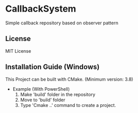# CallbackSystem
 Simple callback repository based on observer pattern
 
 ## License
 MIT License

## Installation Guide (Windows)
This Project can be built with CMake. (Minimum version: 3.8)

- Example (With PowerShell)
	1. Make 'build' folder in the repository
	2. Move to 'build' folder 
	3. Type 'Cmake ..' command to create a project.
